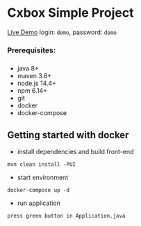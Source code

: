 # Cxbox Simple Project
[Live Demo](http://demo.cxbox.org)
login: `demo`, password: `demo`

### Prerequisites:
#####
* java 8+
* maven 3.6+
* node.js 14.4+
* npm 6.14+
* git
* docker
* docker-compose

## Getting started with docker
* install dependencies and build front-end
```
mvn clean install -PUI
```
* start environment
```
docker-compose up -d
```
* run application
```
press green button in Application.java
```
